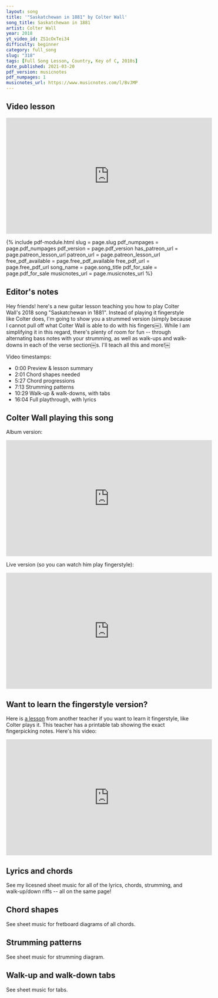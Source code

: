 ```yaml
---
layout: song
title: '"Saskatchewan in 1881" by Colter Wall'
song_title: Saskatchewan in 1881
artist: Colter Wall
year: 2018
yt_video_id: ZS1cOxTei34
difficulty: beginner
category: full_song
slug: "318"
tags: [Full Song Lesson, Country, Key of C, 2010s]
date_published: 2021-03-20
pdf_version: musicnotes
pdf_numpages: 1
musicnotes_url: https://www.musicnotes.com/l/BvJMP
---
```


<!-- patreon_lesson_available: true
patreon_lesson_url: https://www.patreon.com/posts/40474671 -->

<!-- https://youtu.be/SyahJJ332uk -->

## Video lesson

<iframe width="560" height="315" src="https://www.youtube.com/embed/ZS1cOxTei34" frameborder="0" allow="accelerometer; autoplay; encrypted-media; gyroscope; picture-in-picture" allowfullscreen></iframe>

{% include pdf-module.html slug = page.slug pdf_numpages = page.pdf_numpages pdf_version = page.pdf_version has_patreon_url = page.patreon_lesson_url patreon_url = page.patreon_lesson_url free_pdf_available = page.free_pdf_available free_pdf_url = page.free_pdf_url song_name = page.song_title pdf_for_sale = page.pdf_for_sale musicnotes_url = page.musicnotes_url %}

## Editor's notes

Hey friends! here's a new guitar lesson teaching you how to play Colter Wall's 2018 song "Saskatchewan in 1881". Instead of playing it fingerstyle like Colter does, I'm going to show you a strummed version (simply because I cannot pull off what Colter Wall is able to do with his fingers￼). While I am simplifying it in this regard, there's plenty of room for fun -- through alternating bass notes with your strumming, as well as walk-ups and walk-downs in each of the verse section￼s. I'll teach all this and more!￼

Video timestamps:

- 0:00 Preview & lesson summary
- 2:01 Chord shapes needed
- 5:27 Chord progressions
- 7:13 Strumming patterns
- 10:29 Walk-up & walk-downs, with tabs
- 16:04 Full playthrough, with lyrics

## Colter Wall playing this song

Album version:

<iframe width="560" height="315" src="https://www.youtube.com/embed/E-GLE_zo2MY" frameborder="0" allow="accelerometer; autoplay; encrypted-media; gyroscope; picture-in-picture" allowfullscreen></iframe>

Live version (so you can watch him play fingerstyle):

<iframe width="560" height="315" src="https://www.youtube.com/embed/VrIUdXrRZuY" frameborder="0" allow="accelerometer; autoplay; encrypted-media; gyroscope; picture-in-picture" allowfullscreen></iframe>

## Want to learn the fingerstyle version?

Here is [a lesson](http://www.banthamlegend.com/Saskatchewan-in-1881/) from another teacher if you want to learn it fingerstyle, like Colter plays it. This teacher has a printable tab showing the exact fingerpicking notes. Here's his video:

<iframe width="560" height="315" src="https://www.youtube.com/embed/pdGpm2WoUoY" frameborder="0" allow="accelerometer; autoplay; encrypted-media; gyroscope; picture-in-picture" allowfullscreen></iframe>

## Lyrics and chords

See my licesned sheet music for all of the lyrics, chords, strumming, and walk-up/down riffs -- all on the same page!

<!-- INTRO
    | C       | C       | C       | C7        |
    | F       | F       | F       | C   (C/B) |
    | G       | G7      | C       | C         |

VERSE
    C           C      C               C7
    Mr. Toronto man... go away from my door
        F                F                         F             C       C
    You got my wheat and Canola seed... and you're asking me for more
           G                 G7            C        C
    Better fly 'fore I... produce my forty-four


    C                  C      C                   C7
    I'm just a prairie boy... never meant none no harm
    F               F               F                   C       C
    Spend my day... makin' wages... out on the Martin's farm
       G                 G7             C        C
    No eastern boy... is gonna twist my arm

            [ INSTRUMENTAL VERSE ]    

         C                C       C                         C7
    It's so damn cold out here... wind will cut you half in two
            F              F              F            C       C
    I ain't kidding now... my old plow is frozen to my mule
              G            G7               C       C
    I've been livin' on... ice cold rainbow stew


    C                C         C           C7
    Don't be pickin' fights... with no Mennonites
             F                           F                   F                   C      C
    Don't be raisin' Cain, while they're plantin' grain, and workin' through the night
          G                  G7               C        C
    Gonna let you know... if you ain't acting right

            [ INSTRUMENTAL VERSE ]  

        C           C      C               C7
    So, Mr. Toronto man... go away from my door
        F                F                         F             C      C
    You got my wheat and Canola seed... and you're asking me for more
           G                 G7            C        C
    Better fly 'fore I... produce my forty-four
           G                 G7            C        C  [ end on final C ]
    Better fly 'fore I... produce my forty-four -->

## Chord shapes

See sheet music for fretboard diagrams of all chords.

## Strumming patterns

See sheet music for strumming diagram.

## Walk-up and walk-down tabs

See sheet music for tabs.
